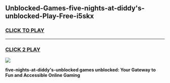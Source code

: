 
## Unblocked-Games-five-nights-at-diddy's-unblocked-Play-Free-i5skx
<h3>
<a href="https://premium76.site?title=five-nights-at-diddy's-unblocked&ref=20M">CLICK TO PLAY</a></h3>
<hr>

<h3>
<a href="https://premium76.site?title=five-nights-at-diddy's-unblocked&ref=20M">CLICK 2 PLAY</a>
  
</h3>

<a href="https://premium76.site?title=five-nights-at-diddy's-unblocked&ref=19M"><img src="https://clearcache.store/games.png"></a>


**five-nights-at-diddy's-unblocked games unblocked: Your Gateway to Fun and Accessible Online Gaming**
